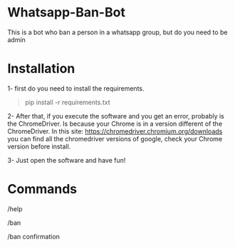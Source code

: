 # Whatsapp-Ban-Bot
This is a bot who ban a person in a whatsapp group, but do you need to be admin

# Installation

1- first do you need to install the requirements.

> pip install -r requirements.txt

2- After that, if you execute the software and you get an error, probably is the ChromeDriver. Is because your Chrome is in a version different of the ChromeDriver. In this site: https://chromedriver.chromium.org/downloads you can find all the chromedriver versions of google, check your Chrome version before install.

3- Just open the software and have fun!



# Commands

/help

/ban

/ban confirmation
